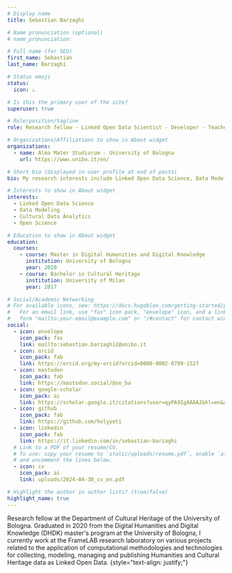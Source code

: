 ```yaml
---
# Display name
title: Sebastian Barzaghi

# Name pronunciation (optional)
# name_pronunciation:

# Full name (for SEO)
first_name: Sebastian
last_name: Barzaghi

# Status emoji
status:
  icon: ☕️

# Is this the primary user of the site?
superuser: true

# Role/position/tagline
role: Research fellow - Linked Open Data Scientist - Developer - Teacher

# Organizations/Affiliations to show in About widget
organizations:
  - name: Alma Mater Studiorum - University of Bologna
    url: https://www.unibo.it/en/

# Short bio (displayed in user profile at end of posts)
bio: My research interests include Linked Open Data Science, Data Modeling, Cultural Data Analytics, and Open Science.

# Interests to show in About widget
interests:
  - Linked Open Data Science
  - Data Modeling
  - Cultural Data Analytics
  - Open Science

# Education to show in About widget
education:
  courses:
    - course: Master in Digital Humanities and Digital Knowledge
      institution: University of Bologna
      year: 2020
    - course: Bachelor in Cultural Heritage
      institution: University of Milan
      year: 2017

# Social/Academic Networking
# For available icons, see: https://docs.hugoblox.com/getting-started/page-builder/#icons
#   For an email link, use "fas" icon pack, "envelope" icon, and a link in the
#   form "mailto:your-email@example.com" or "/#contact" for contact widget.
social:
  - icon: envelope
    icon_pack: fas
    link: mailto:sebastian.barzaghi2@unibo.it
  - icon: orcid
    icon_pack: fab
    link: https://orcid.org/my-orcid?orcid=0000-0002-0799-1527
  - icon: mastodon
    icon_pack: fab
    link: https://mastodon.social/@se_ba
  - icon: google-scholar
    icon_pack: ai
    link: https://scholar.google.it/citations?user=qyPA9IgAAAAJ&hl=en&authuser=1&oi=ao
  - icon: github
    icon_pack: fab
    link: https://github.com/holyyeti
  - icon: linkedin
    icon_pack: fab
    link: https://it.linkedin.com/in/sebastian-barzaghi
  # Link to a PDF of your resume/CV.
  # To use: copy your resume to `static/uploads/resume.pdf`, enable `ai` icons in `params.yaml`,
  # and uncomment the lines below.
  - icon: cv
    icon_pack: ai
    link: uploads/2024-04-30_cv_en.pdf

# Highlight the author in author lists? (true/false)
highlight_name: true
---
```


Research fellow at the Department of Cultural Heritage of the University of Bologna. Graduated in 2020 from the Digital Humanities and Digital Knowledge (DHDK) master's program at the University of Bologna, I currently work at the FrameLAB research laboratory on various projects related to the application of computational methodologies and technologies for collecting, modeling, managing and publishing Humanities and Cultural Heritage data as Linked Open Data.
{style="text-align: justify;"}
